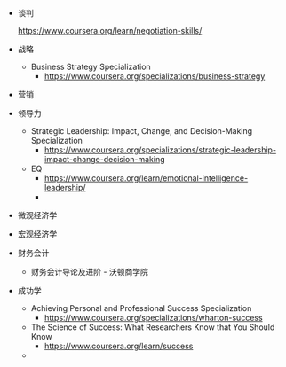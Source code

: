 * 谈判

  https://www.coursera.org/learn/negotiation-skills/            

* 战略

  * Business Strategy Specialization
    * https://www.coursera.org/specializations/business-strategy           

* 营销

* 领导力

  * Strategic Leadership: Impact, Change, and Decision-Making Specialization
    * https://www.coursera.org/specializations/strategic-leadership-impact-change-decision-making   
  * EQ
    * https://www.coursera.org/learn/emotional-intelligence-leadership/        
    * 

* 微观经济学

* 宏观经济学

* 财务会计

  * 财务会计导论及进阶 - 沃顿商学院

* 成功学

  * Achieving Personal and Professional Success Specialization
    * https://www.coursera.org/specializations/wharton-success          
  * The Science of Success: What Researchers Know that You Should Know
    * https://www.coursera.org/learn/success       
  * 
